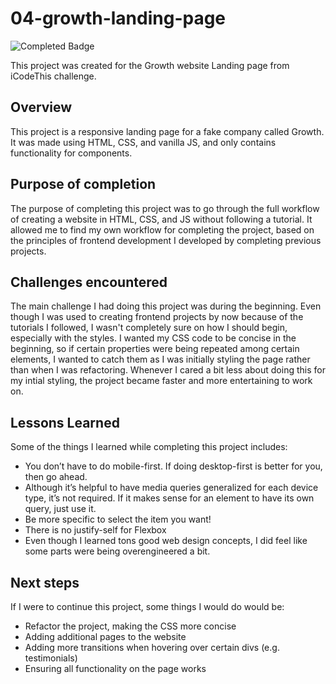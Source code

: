# 04-growth-landing-page
![Completed Badge](https://img.shields.io/badge/completed-green)

This project was created for the Growth website Landing page from iCodeThis challenge.

## Overview
This project is a responsive landing page for a fake company called Growth. It was made using HTML, CSS, and vanilla JS, and only contains functionality for components.

## Purpose of completion
The purpose of completing this project was to go through the full workflow of creating a website in HTML, CSS, and JS without following a tutorial. It allowed me to find my own workflow for completing the project, based on the principles of frontend development I developed by completing previous projects.

## Challenges encountered
The main challenge I had doing this project was during the beginning. Even though I was used to creating frontend projects by now because of the tutorials I followed, I wasn't completely sure on how I should begin, especially with the styles. I wanted my CSS code to be concise in the beginning, so if certain properties were being repeated among certain elements, I wanted to catch them as I was initially styling the page rather than when I was refactoring. Whenever I cared a bit less about doing this for my intial styling, the project became faster and more entertaining to work on.

## Lessons Learned
Some of the things I learned while completing this project includes:
- You don’t have to do mobile-first. If doing desktop-first is better for you, then go ahead.
- Although it’s helpful to have media queries generalized for each device type, it’s not required. If it makes sense for an element to have its own query, just use it.
- Be more specific to select the item you want!
- There is no justify-self for Flexbox
- Even though I learned tons good web design concepts, I did feel like some parts were being overengineered a bit.

## Next steps
If I were to continue this project, some things I would do would be:
- Refactor the project, making the CSS more concise
- Adding additional pages to the website
- Adding more transitions when hovering over certain divs (e.g. testimonials)
- Ensuring all functionality on the page works
